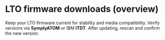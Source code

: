 # LTO firmware downloads (overview)

Keep your LTO firmware current for stability and media compatibility. Verify versions via **SymplyATOM** or IBM **ITDT**. After updating, rescan and confirm the new version.
